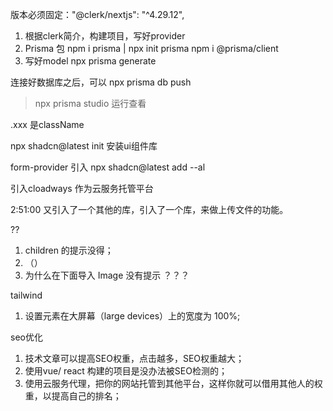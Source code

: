 版本必须固定："@clerk/nextjs": "^4.29.12",

1. 根据clerk简介，构建项目，写好provider
2. Prisma 包 npm i prisma | npx init prisma
   npm i @prisma/client
3. 写好model npx prisma generate

<!-- 数据库连接 -->

连接好数据库之后，可以
npx prisma db push

> npx prisma studio
> 运行查看

<!-- 登录/注册页面逻辑 -->

.xxx 是className

npx shadcn@latest init
安装ui组件库

form-provider 引入
npx shadcn@latest add --al

引入cloadways 作为云服务托管平台

2:51:00 又引入了一个其他的库，引入了一个库，来做上传文件的功能。

??

1. children 的提示没得；
2. （）
3. 为什么在下面导入 Image 没有提示  ？？？

tailwind

1. 设置元素在大屏幕（large devices）上的宽度为 100%;

seo优化

1. 技术文章可以提高SEO权重，点击越多，SEO权重越大；
2. 使用vue/ react 构建的项目是没办法被SEO检测的；
3. 使用云服务代理，把你的网站托管到其他平台，这样你就可以借用其他人的权重，以提高自己的排名；
